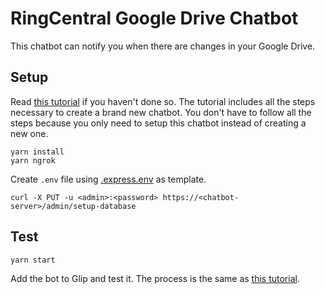# RingCentral Google Drive Chatbot

This chatbot can notify you when there are changes in your Google Drive.


## Setup

Read [this tutorial](https://github.com/tylerlong/glip-ping-chatbot/tree/express) if you haven't done so.
The tutorial includes all the steps necessary to create a brand new chatbot.
You don't have to follow all the steps because you only need to setup this chatbot instead of creating a new one.


```
yarn install
yarn ngrok
```

Create `.env` file using [.express.env](https://github.com/tylerlong/ringcentral-chatbot-js/blob/master/.express.env) as template.

```
curl -X PUT -u <admin>:<password> https://<chatbot-server>/admin/setup-database
```

## Test

```
yarn start
```

Add the bot to Glip and test it. The process is the same as [this tutorial](https://github.com/tylerlong/glip-ping-chatbot/tree/express#add-the-bot-to-glip).
